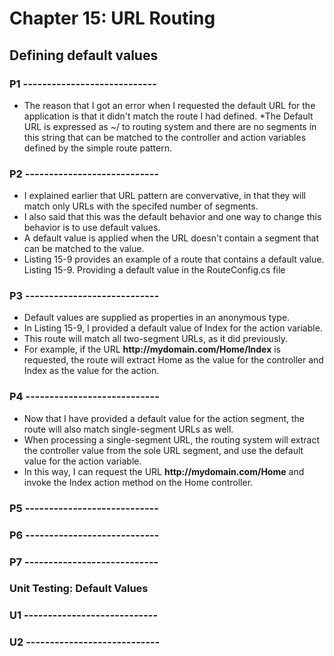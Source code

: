 # Chapter 15: URL Routing

## Defining default values

### P1 ----------------------------

* The reason that I got an error when I requested the default URL for the application is that it didn't match the route I had defined.
*The Default URL is expressed as ~/ to routing system and there are no segments in this string that can be matched to the controller and action variables defined by the simple route pattern.

### P2 ----------------------------

* I explained earlier that URL pattern are convervative, in that they will match only URLs with the specifed number of segments.
* I also said that this was the default behavior and one way to change this behavior is to use default values.
* A default value is applied when the URL doesn't contain a segment that can be matched to the value.
* Listing 15-9 provides an example of a route that contains a default value.
    Listing 15-9. Providing a default value in the RouteConfig.cs file

### P3 ----------------------------

* Default values are supplied as properties in an anonymous type.
* In Listing 15-9, I provided a default value of Index for the action variable.
* This route will match all two-segment URLs, as it did previously.
* For example, if the URL **ht<span>tp://</span>mydomain.com/Home/Index** is requested, the route will extract Home as the value for the controller and Index as the value for the action.

### P4 ----------------------------

* Now that I have provided a default value for the action segment, the route will also match single-segment URLs as well.
* When processing a single-segment URL, the routing system will extract the controller value from the sole URL segment, and use the default value for the action variable.
* In this way, I can request the URL **ht<span>tp://</span>mydomain.com/Home** and invoke the Index action method on the Home controller.

### P5 ----------------------------

### P6 ----------------------------

### P7 ----------------------------

### Unit Testing: Default Values

### U1 ----------------------------

### U2 ----------------------------


<!--
# Chapter 15: URL Routing
## Defining default values
### P2 ----------------------------
### Unit Testing: Default Values

##### UNIT TEST TestIncomingRoutes

> SUMMARRY AND UPDATE ==========================
.
> CONTENTS =====================================
# Chapter 15: URL Routing
## Defining default values
.
> GITHUB =====================================
https://github.com/deyran/asp-dot-net-training/blob/main/pro-asp-net-mvc/chapter-15/ee-defining-default-values.md
.
> # ==========================================
#DotNet #csharp #csharpdotnet #dotnetcore #csharpdeveloper #dotnetdevelopers #aspnetcore #ASPNET #aspdotnet #IT #developer #TI #tecnologia #DevOps #desenvolvedor #programador #software #homeoffice #dev #tecnologiadainformacao #devs #code #programacao #programação #tecnologiadainformação #sistemasdeinformação #engenhariadesoftware #GitHub #ASPNETMVC #ASPNET #MVC #core #MVC #route #urlroute #urlroting #urlpatterns #RoutingSystem
-->